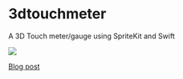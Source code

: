 # 3dtouchmeter
A 3D Touch meter/gauge using SpriteKit and Swift

<img src="http://i.giphy.com/Dc6zDcltDNl0A.gif">

<a href="http://stephenceresia.ca/add-a-3d-touch-metergauge-to-your-spritekit-game-in-swift/">Blog post</a>
